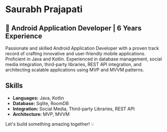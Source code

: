 # Saurabh Prajapati

## 🚀 Android Application Developer | 6 Years Experience

Passionate and skilled Android Application Developer with a proven track record of crafting innovative and user-friendly mobile applications. Proficient in Java and Kotlin. Experienced in database management, social media integration, third-party libraries, REST API integration, and architecting scalable applications using MVP and MVVM patterns.

## Skills
- **Languages:** Java, Kotlin
- **Database:** Sqlite, RoomDB
- **Integration:** Social Media, Third-party Libraries, REST API
- **Architecture:** MVP, MVVM

Let's build something amazing together! 💡
